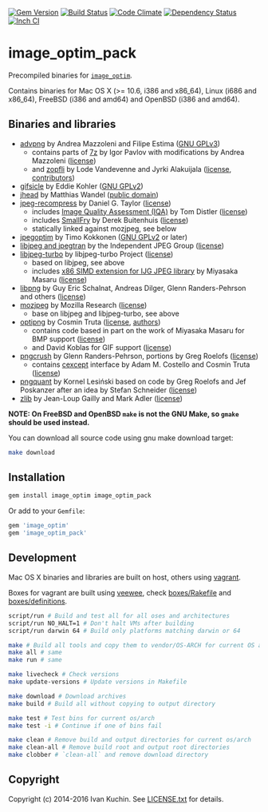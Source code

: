 [![Gem Version](https://img.shields.io/gem/v/image_optim_pack.svg?style=flat)](https://rubygems.org/gems/image_optim_pack)
[![Build Status](https://img.shields.io/travis/toy/image_optim_pack/master.svg?style=flat)](https://travis-ci.org/toy/image_optim_pack)
[![Code Climate](https://img.shields.io/codeclimate/github/toy/image_optim_pack.svg?style=flat)](https://codeclimate.com/github/toy/image_optim_pack)
[![Dependency Status](https://img.shields.io/gemnasium/toy/image_optim_pack.svg?style=flat)](https://gemnasium.com/toy/image_optim_pack)
[![Inch CI](https://inch-ci.org/github/toy/image_optim_pack.svg?branch=master&style=flat)](https://inch-ci.org/github/toy/image_optim_pack)

# image\_optim\_pack

Precompiled binaries for [`image_optim`](https://github.com/toy/image_optim).

Contains binaries for Mac OS X (>= 10.6, i386 and x86\_64), Linux (i686 and x86\_64), FreeBSD (i386 and amd64) and OpenBSD (i386 and amd64).

## Binaries and libraries

* [advpng](http://www.advancemame.it/doc-advpng.html) by Andrea Mazzoleni and Filipe Estima ([GNU GPLv3](acknowledgements/advancecomp.txt))
	* contains parts of [7z](http://7-zip.org) by Igor Pavlov with modifications by Andrea Mazzoleni ([license](acknowledgements/7z.txt))
	* and [zopfli](https://code.google.com/p/zopfli/) by Lode Vandevenne and Jyrki Alakuijala ([license](acknowledgements/zopfli.txt), [contributors](acknowledgements/zopfli-contributors.txt))
* [gifsicle](http://lcdf.org/gifsicle/) by Eddie Kohler ([GNU GPLv2](acknowledgements/gifsicle.txt))
* [jhead](http://sentex.net/~mwandel/jhead/) by Matthias Wandel ([public domain](acknowledgements/jhead.txt))
* [jpeg-recompress](https://github.com/danielgtaylor/jpeg-archive) by Daniel G. Taylor ([license](acknowledgements/jpeg-archive.txt))
	* includes [Image Quality Assessment (IQA)](http://tdistler.com/iqa/) by Tom Distler ([license](acknowledgements/iqa.txt))
	* includes [SmallFry](https://github.com/dwbuiten/smallfry) by Derek Buitenhuis ([license](acknowledgements/smallfry.txt))
	* statically linked against mozjpeg, see below
* [jpegoptim](http://www.kokkonen.net/tjko/projects.html) by Timo Kokkonen ([GNU GPLv2](acknowledgements/jpegoptim.txt) or later)
* [libjpeg and jpegtran](http://ijg.org/) by the Independent JPEG Group ([license](acknowledgements/libjpeg.txt))
* [libjpeg-turbo](http://www.libjpeg-turbo.org/) by libjpeg-turbo Project ([license](acknowledgements/libjpeg-turbo.txt))
	* based on libjpeg, see above
	* includes [x86 SIMD extension for IJG JPEG library](http://cetus.sakura.ne.jp/softlab/jpeg-x86simd/jpegsimd.html) by Miyasaka Masaru ([license](acknowledgements/libjpeg-x86-simd.txt))
* [libpng](http://libpng.org/pub/png/) by Guy Eric Schalnat, Andreas Dilger, Glenn Randers-Pehrson and others ([license](acknowledgements/libpng.txt))
* [mozjpeg](https://github.com/mozilla/mozjpeg) by Mozilla Research ([license](acknowledgements/mozjpeg.txt))
	* base on libjpeg and libjpeg-turbo, see above
* [optipng](http://optipng.sourceforge.net/) by Cosmin Truta ([license](acknowledgements/optipng.txt), [authors](acknowledgements/optipng-authors.txt))
	* contains code based in part on the work of Miyasaka Masaru for BMP support ([license](acknowledgements/bmp2png.txt))
	* and David Koblas for GIF support ([license](acknowledgements/gifread.txt))
* [pngcrush](http://pmt.sourceforge.net/pngcrush/) by Glenn Randers-Pehrson, portions by Greg Roelofs ([license](acknowledgements/pngcrush.txt))
	* contains [cexcept](http://www.nicemice.net/cexcept/) interface by Adam M. Costello and Cosmin Truta ([license](acknowledgements/cexcept.txt))
* [pngquant](http://pngquant.org/) by Kornel Lesiński based on code by Greg Roelofs and Jef Poskanzer after an idea by Stefan Schneider ([license](acknowledgements/pngquant.txt))
* [zlib](http://zlib.net/) by Jean-Loup Gailly and Mark Adler ([license](acknowledgements/zlib.txt))

**NOTE: On FreeBSD and OpenBSD `make` is not the GNU Make, so `gmake` should be used instead.**

You can download all source code using gnu make download target:

```sh
make download
```

## Installation

```sh
gem install image_optim image_optim_pack
```

Or add to your `Gemfile`:

```ruby
gem 'image_optim'
gem 'image_optim_pack'
```

## Development

Mac OS X binaries and libraries are built on host, others using [vagrant](https://www.vagrantup.com/).

Boxes for vagrant are built using [veewee](https://github.com/jedi4ever/veewee), check [boxes/Rakefile](boxes/Rakefile) and [boxes/definitions](boxes/definitions).

```sh
script/run # Build and test all for all oses and architectures
script/run NO_HALT=1 # Don't halt VMs after building
script/run darwin 64 # Build only platforms matching darwin or 64

make # Build all tools and copy them to vendor/OS-ARCH for current OS and ARCH, then test
make all # same
make run # same

make livecheck # Check versions
make update-versions # Update versions in Makefile

make download # Download archives
make build # Build all without copying to output directory

make test # Test bins for current os/arch
make test -i # Continue if one of bins fail

make clean # Remove build and output directories for current os/arch
make clean-all # Remove build root and output root directories
make clobber # `clean-all` and remove download directory
```

## Copyright

Copyright (c) 2014-2016 Ivan Kuchin. See [LICENSE.txt](LICENSE.txt) for details.
